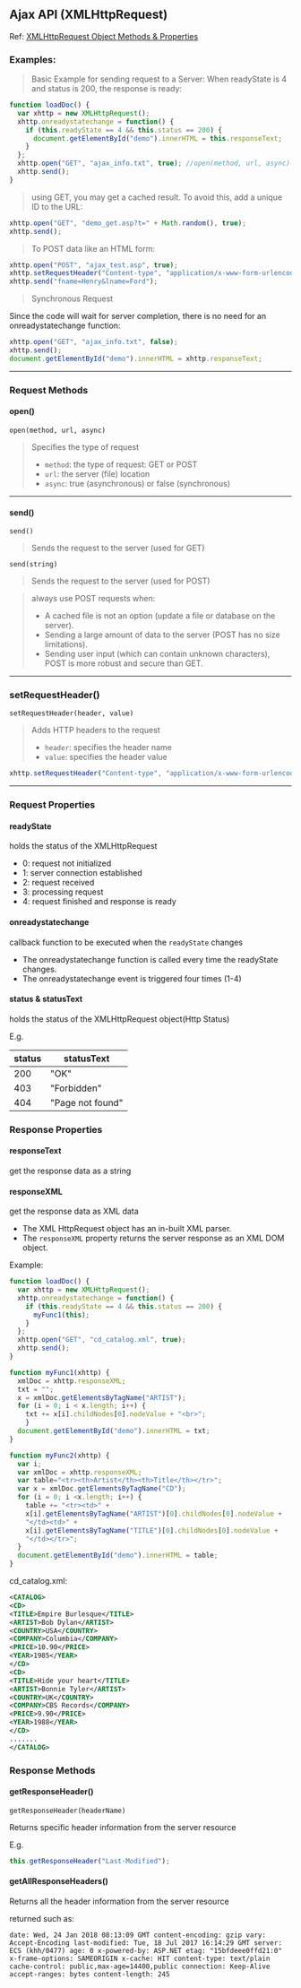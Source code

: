 ## Ajax API (XMLHttpRequest)

Ref: [XMLHttpRequest Object Methods & Properties](https://www.w3schools.com/js/js_ajax_http.asp)


### Examples:

> Basic Example for sending request to a Server:
> When readyState is 4 and status is 200, the response is ready:


````js
function loadDoc() {
  var xhttp = new XMLHttpRequest();
  xhttp.onreadystatechange = function() {
    if (this.readyState == 4 && this.status == 200) {
      document.getElementById("demo").innerHTML = this.responseText;
    }
  };
  xhttp.open("GET", "ajax_info.txt", true); //open(method, url, async)
  xhttp.send();
}
````


> using GET, you may get a cached result. To avoid this, add a unique ID to the URL:

````js
xhttp.open("GET", "demo_get.asp?t=" + Math.random(), true);
xhttp.send();
````


> To POST data like an HTML form:

````js
xhttp.open("POST", "ajax_test.asp", true);
xhttp.setRequestHeader("Content-type", "application/x-www-form-urlencoded");
xhttp.send("fname=Henry&lname=Ford");
````

> Synchronous Request

Since the code will wait for server completion, there is no need for an onreadystatechange function:

````js
xhttp.open("GET", "ajax_info.txt", false);
xhttp.send();
document.getElementById("demo").innerHTML = xhttp.responseText;
````







----

### Request Methods

#### open()

`open(method, url, async)`

> Specifies the type of request
> * `method`: the type of request: GET or POST
> * `url`: the server (file) location
> * `async`: true (asynchronous) or false (synchronous)


----

#### send()

`send()`

> Sends the request to the server (used for GET)

`send(string)`

> Sends the request to the server (used for POST)


> always use POST requests when:
> * A cached file is not an option (update a file or database on the server).
> * Sending a large amount of data to the server (POST has no size limitations).
> * Sending user input (which can contain unknown characters), POST is more robust and secure than GET.


----

### setRequestHeader()

`setRequestHeader(header, value)`

> Adds HTTP headers to the request
> * `header`: specifies the header name
> * `value`: specifies the header value


````js
xhttp.setRequestHeader("Content-type", "application/x-www-form-urlencoded");
````

----

### Request Properties

#### readyState

holds the status of the XMLHttpRequest

* 0: request not initialized
* 1: server connection established
* 2: request received
* 3: processing request
* 4: request finished and response is ready


#### onreadystatechange

callback function to be executed when the `readyState` changes

* The onreadystatechange function is called every time the readyState changes.
* The onreadystatechange event is triggered four times (1-4)

#### status & statusText

holds the status of the XMLHttpRequest object(Http Status)

E.g.

| status | statusText           |
|--------| ---------------------|
| 200    | "OK"                 |
| 403    | "Forbidden"          |
| 404    | "Page not found"     |


### Response Properties

#### responseText

get the response data as a string


#### responseXML

get the response data as XML data

* The XML HttpRequest object has an in-built XML parser.
* The `responseXML` property returns the server response as an XML DOM object.


Example:

````js
function loadDoc() {
  var xhttp = new XMLHttpRequest();
  xhttp.onreadystatechange = function() {
    if (this.readyState == 4 && this.status == 200) {
      myFunc1(this);
    }
  };
  xhttp.open("GET", "cd_catalog.xml", true);
  xhttp.send();
}

function myFunc1(xhttp) {
  xmlDoc = xhttp.responseXML;
  txt = "";
  x = xmlDoc.getElementsByTagName("ARTIST");
  for (i = 0; i < x.length; i++) {
    txt += x[i].childNodes[0].nodeValue + "<br>";
    }
  document.getElementById("demo").innerHTML = txt;
}

function myFunc2(xhttp) {
  var i;
  var xmlDoc = xhttp.responseXML;
  var table="<tr><th>Artist</th><th>Title</th></tr>";
  var x = xmlDoc.getElementsByTagName("CD");
  for (i = 0; i <x.length; i++) { 
    table += "<tr><td>" +
    x[i].getElementsByTagName("ARTIST")[0].childNodes[0].nodeValue +
    "</td><td>" +
    x[i].getElementsByTagName("TITLE")[0].childNodes[0].nodeValue +
    "</td></tr>";
  }
  document.getElementById("demo").innerHTML = table;
}
````

cd_catalog.xml:

````xml
<CATALOG>
<CD>
<TITLE>Empire Burlesque</TITLE>
<ARTIST>Bob Dylan</ARTIST>
<COUNTRY>USA</COUNTRY>
<COMPANY>Columbia</COMPANY>
<PRICE>10.90</PRICE>
<YEAR>1985</YEAR>
</CD>
<CD>
<TITLE>Hide your heart</TITLE>
<ARTIST>Bonnie Tyler</ARTIST>
<COUNTRY>UK</COUNTRY>
<COMPANY>CBS Records</COMPANY>
<PRICE>9.90</PRICE>
<YEAR>1988</YEAR>
</CD>
.......
</CATALOG>
````



### Response Methods

#### getResponseHeader()

`getResponseHeader(headerName)`

Returns specific header information from the server resource

E.g.

````js
this.getResponseHeader("Last-Modified");
````


#### getAllResponseHeaders()

Returns all the header information from the server resource

returned such as:

````
date: Wed, 24 Jan 2018 08:13:09 GMT content-encoding: gzip vary: Accept-Encoding last-modified: Tue, 18 Jul 2017 16:14:29 GMT server: ECS (khh/0477) age: 0 x-powered-by: ASP.NET etag: "15bfdeee0ffd21:0" x-frame-options: SAMEORIGIN x-cache: HIT content-type: text/plain cache-control: public,max-age=14400,public connection: Keep-Alive accept-ranges: bytes content-length: 245
````

